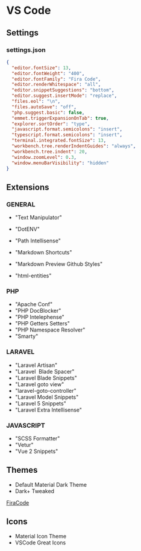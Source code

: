 # VS Code

## Settings

### settings.json

```JSON
{
  "editor.fontSize": 13,
  "editor.fontWeight": "400",
  "editor.fontFamily": "Fira Code",
  "editor.renderWhitespace": "all",
  "editor.snippetSuggestions": "bottom",
  "editor.suggest.insertMode": "replace",
  "files.eol": "\n",
  "files.autoSave": "off",
  "php.suggest.basic": false,
  "emmet.triggerExpansionOnTab": true,
  "explorer.sortOrder": "type",
  "javascript.format.semicolons": "insert",
  "typescript.format.semicolons": "insert",
  "terminal.integrated.fontSize": 13,
  "workbench.tree.renderIndentGuides": "always",
  "workbench.tree.indent": 20,
  "window.zoomLevel": 0.3,
  "window.menuBarVisibility": "hidden"
}
```

## Extensions

### GENERAL
- "Text Manipulator"
- "DotENV"
- "Path Intellisense"

- "Markdown Shortcuts"
- "Markdown Preview Github Styles"

- "html-entities"

### PHP
- "Apache Conf"
- "PHP DocBlocker"
- "PHP Intelephense"
- "PHP Getters Setters"
- "PHP Namespace Resolver"
- "Smarty"

### LARAVEL
- "Laravel Artisan" 
- "Laravel  Blade Spacer"
- "Laravel Blade Snippets"
- "Laravel goto view"
- "laravel-goto-controller"
- "Laravel Model Snippets"
- "Laravel 5 Snippets"	
- "Laravel Extra Intellisense"

### JAVASCRIPT
- "SCSS Formatter"
- "Vetur"
- "Vue 2 Snippets"

## Themes
- Default Material Dark Theme
- Dark+ Tweaked

[FiraCode](https://github.com/tonsky/FiraCode/wiki/VS-Code-Instructions)

## Icons
- Material Icon Theme
- VSCode Great Icons
